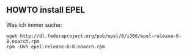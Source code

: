 <!-- 
.. link: 
.. description: 
.. tags: Centos, Admin
.. date: 2013/11/08 11:56:23
.. title: Repository EPEL
.. slug: repository-epel
-->

HOWTO install EPEL
----
Was ich immer suche: 

	wget http://dl.fedoraproject.org/pub/epel/6/i386/epel-release-6-8.noarch.rpm
	rpm -Uvh epel-release-6-8.noarch.rpm

